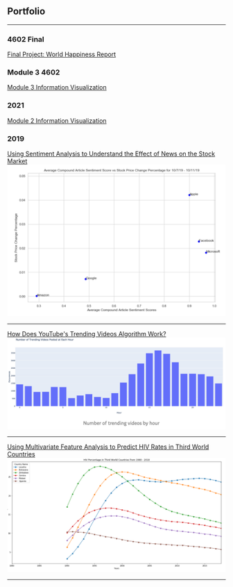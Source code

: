 

## Portfolio

---
### 4602 Final
[Final Project: World Happiness Report](Final.html)

### Module 3 4602
[Module 3 Information Visualization](module_3.html)

### 2021
[Module 2 Information Visualization](/mod_2.html)


### 2019

[Using Sentiment Analysis to Understand the Effect of News on the Stock Market](/twitter_sentiment1.md)
<img src="images/twitter_graph.png?raw=true"/>

---
[How Does YouTube's Trending Videos Algorithm Work?](/youtube.md)
<img src="images/youtube_graph.png?raw=true"/>

---
[Using Multivariate Feature Analysis to Predict HIV Rates in Third World Countries](/variate.md)
<img src="images/variate_graph.png?raw=true"/>

---


